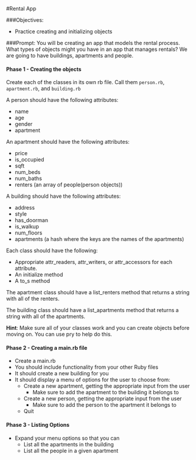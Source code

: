 #Rental App

###Objectives:
- Practice creating and initializing objects

###Prompt:
You will be creating an app that models the rental process. What types of objects might you have in an app that manages rentals? We are going to have buildings, apartments and people.

#### Phase 1 - Creating the objects

Create each of the classes in its own rb file. Call them `person.rb`, `apartment.rb`, and `building.rb`

A person should have the following attributes:

* name
* age
* gender
* apartment

An apartment should have the following attributes:

* price
* is_occupied
* sqft
* num_beds
* num_baths
* renters (an array of people(person objects))

A building should have the following attributes:

* address
* style
* has_doorman
* is_walkup
* num_floors
* apartments (a hash where the keys are the names of the apartments)

Each class should have the following:

* Appropriate attr_readers, attr_writers, or attr_accessors for each attribute.
* An initialize method
* A to_s method

The apartment class should have a list_renters method that returns a string with all of the renters.

The building class should have a list_apartments method that returns a string with all of the apartments.

__Hint__: Make sure all of your classes work and you can create objects before moving on. You can use pry to help do this.


#### Phase 2 - Creating a main.rb file
* Create a main.rb
* You should include functionality from your other Ruby files
* It should create a new building for you
* It should display a menu of options for the user to choose from:
  * Create a new apartment, getting the appropriate input from the user
    * Make sure to add the apartment to the building it belongs to
  * Create a new person, getting the appropriate input from the user
    * Make sure to add the person to the apartment it belongs to
  * Quit

#### Phase 3 - Listing Options
* Expand your menu options so that you can
  * List all the apartments in the building
  * List all the people in a given apartment





  